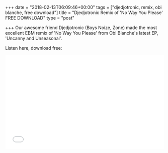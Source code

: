 +++
date = "2018-02-13T06:09:46+00:00"
tags = ["djedjotronic, remix, obi blanche, free download"]
title = "Djedjotronic Remix of 'No Way You Please' FREE DOWNLOAD"
type = "post"

+++
Our awesome friend Djedjotronic (Boys Noize, Zone) made the most excellent EBM remix of 'No Way You Please' from Obi Blanche's latest EP, 'Uncanny and Unseasonal'.  

Listen here, download free:

<iframe width="100%" height="300" scrolling="no" frameborder="no" allow="autoplay" src="[https://w.soundcloud.com/player/?url=https%3A//api.soundcloud.com/tracks/396860196&amp;color=%23322422&amp;auto_play=false&amp;hide_related=false&amp;show_comments=true&amp;show_user=true&amp;show_reposts=false&amp;show_teaser=true&amp;visual=true](https://w.soundcloud.com/player/?url=https%3A//api.soundcloud.com/tracks/396860196&amp;color=%23322422&amp;auto_play=false&amp;hide_related=false&amp;show_comments=true&amp;show_user=true&amp;show_reposts=false&amp;show_teaser=true&amp;visual=true "https://w.soundcloud.com/player/?url=https%3A//api.soundcloud.com/tracks/396860196&amp;color=%23322422&amp;auto_play=false&amp;hide_related=false&amp;show_comments=true&amp;show_user=true&amp;show_reposts=false&amp;show_teaser=true&amp;visual=true")"></iframe>